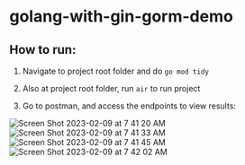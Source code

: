 # golang-with-gin-gorm-demo

## How to run:

1. Navigate to project root folder and do `go mod tidy` 

2. Also at project root folder, run `air` to run project

3. Go to postman, and access the endpoints to view results:

![Screen Shot 2023-02-09 at 7 41 20 AM](https://user-images.githubusercontent.com/539664/217816269-c1a37985-63c6-4301-81cb-add79fd4fa83.png)
![Screen Shot 2023-02-09 at 7 41 33 AM](https://user-images.githubusercontent.com/539664/217816271-33b668f5-04fb-400d-8e3e-176e4c8e6207.png)
![Screen Shot 2023-02-09 at 7 41 45 AM](https://user-images.githubusercontent.com/539664/217816272-7d0a79ed-afd9-4d95-8d14-185e802e9c39.png)
![Screen Shot 2023-02-09 at 7 42 02 AM](https://user-images.githubusercontent.com/539664/217816274-ff1cba13-2bc7-4055-8551-7910f63ae549.png)


